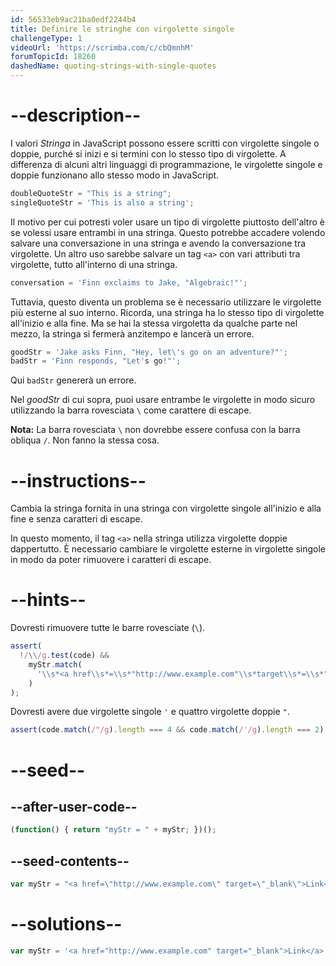 ```yaml
---
id: 56533eb9ac21ba0edf2244b4
title: Definire le stringhe con virgolette singole
challengeType: 1
videoUrl: 'https://scrimba.com/c/cbQmnhM'
forumTopicId: 18260
dashedName: quoting-strings-with-single-quotes
---
```


# --description--

I valori <dfn>Stringa</dfn> in JavaScript possono essere scritti con virgolette singole o doppie, purché si inizi e si termini con lo stesso tipo di virgolette. A differenza di alcuni altri linguaggi di programmazione, le virgolette singole e doppie funzionano allo stesso modo in JavaScript.

```js
doubleQuoteStr = "This is a string"; 
singleQuoteStr = 'This is also a string';
```

Il motivo per cui potresti voler usare un tipo di virgolette piuttosto dell'altro è se volessi usare entrambi in una stringa. Questo potrebbe accadere volendo salvare una conversazione in una stringa e avendo la conversazione tra virgolette. Un altro uso sarebbe salvare un tag `<a>` con vari attributi tra virgolette, tutto all'interno di una stringa.

```js
conversation = 'Finn exclaims to Jake, "Algebraic!"';
```

Tuttavia, questo diventa un problema se è necessario utilizzare le virgolette più esterne al suo interno. Ricorda, una stringa ha lo stesso tipo di virgolette all'inizio e alla fine. Ma se hai la stessa virgoletta da qualche parte nel mezzo, la stringa si fermerà anzitempo e lancerà un errore.

```js
goodStr = 'Jake asks Finn, "Hey, let\'s go on an adventure?"'; 
badStr = 'Finn responds, "Let's go!"';
```

Qui `badStr` genererà un errore.

Nel <dfn>goodStr</dfn> di cui sopra, puoi usare entrambe le virgolette in modo sicuro utilizzando la barra rovesciata `\` come carattere di escape.

**Nota:** La barra rovesciata `\` non dovrebbe essere confusa con la barra obliqua `/`. Non fanno la stessa cosa.

# --instructions--

Cambia la stringa fornita in una stringa con virgolette singole all'inizio e alla fine e senza caratteri di escape.

In questo momento, il tag `<a>` nella stringa utilizza virgolette doppie dappertutto. È necessario cambiare le virgolette esterne in virgolette singole in modo da poter rimuovere i caratteri di escape.

# --hints--

Dovresti rimuovere tutte le barre rovesciate (`\`).

```js
assert(
  !/\\/g.test(code) &&
    myStr.match(
      '\\s*<a href\\s*=\\s*"http://www.example.com"\\s*target\\s*=\\s*"_blank">\\s*Link\\s*</a>\\s*'
    )
);
```

Dovresti avere due virgolette singole `'` e quattro virgolette doppie `"`.

```js
assert(code.match(/"/g).length === 4 && code.match(/'/g).length === 2);
```

# --seed--

## --after-user-code--

```js
(function() { return "myStr = " + myStr; })();
```

## --seed-contents--

```js
var myStr = "<a href=\"http://www.example.com\" target=\"_blank\">Link</a>";
```

# --solutions--

```js
var myStr = '<a href="http://www.example.com" target="_blank">Link</a>';
```
